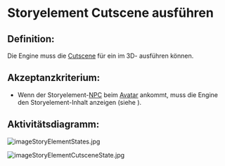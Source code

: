 # Storyelement Cutscene ausführen


## Definition:

Die Engine muss die [Cutscene](Cutscene-GE.md) für ein [](Storyelement-GE.md) im 3D-[](Lernraum-GE.md) ausführen können. 


## Akzeptanzkriterium:

- Wenn der Storyelement-[NPC](NPC-GE.md) beim [Avatar](Avatar-GE.md) ankommt, muss die Engine den Storyelement-Inhalt anzeigen (siehe [](EWE0040.md)).


## Aktivitätsdiagramm:

![imageStoryElementStates.jpg](imageStoryElementStates.jpg)

![imageStoryElementCutsceneState.jpg](imageStoryElementCutsceneState.jpg)
